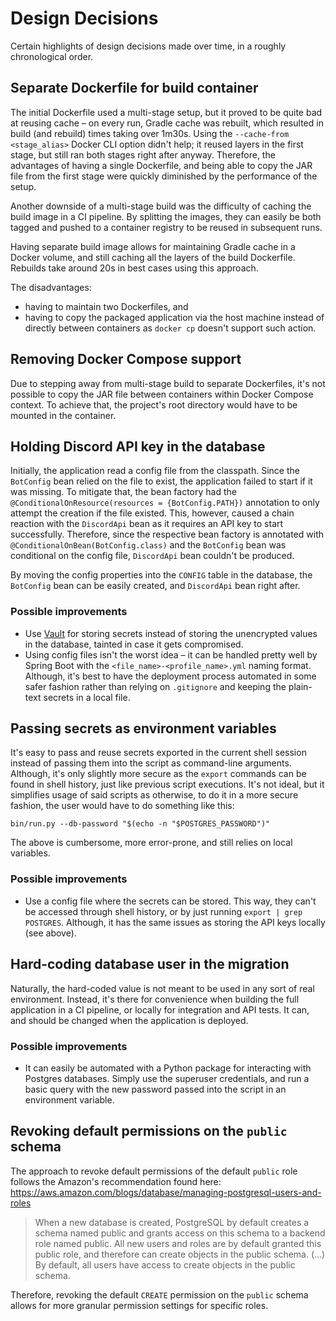 # Design Decisions

Certain highlights of design decisions made over time, in a roughly
chronological order.

## Separate Dockerfile for build container

The initial Dockerfile used a multi-stage setup, but it proved to be quite bad
at reusing cache – on every run, Gradle cache was rebuilt, which resulted in
build (and rebuild) times taking over 1m30s. Using the
`--cache-from <stage_alias>` Docker CLI option didn't help; it reused layers in
the first stage, but still ran both stages right after anyway. Therefore, the
advantages of having a single Dockerfile, and being able to copy the JAR file
from the first stage were quickly diminished by the performance of the setup.

Another downside of a multi-stage build was the difficulty of caching the build
image in a CI pipeline. By splitting the images, they can easily be both tagged
and pushed to a container registry to be reused in subsequent runs.

Having separate build image allows for maintaining Gradle cache in a Docker
volume, and still caching all the layers of the build Dockerfile. Rebuilds take
around 20s in best cases using this approach.

The disadvantages:

- having to maintain two Dockerfiles, and
- having to copy the packaged application via the host machine instead of
  directly between containers as `docker cp` doesn't support such action.

## Removing Docker Compose support

Due to stepping away from multi-stage build to separate Dockerfiles, it's not
possible to copy the JAR file between containers within Docker Compose context.
To achieve that, the project's root directory would have to be mounted in the
container.

## Holding Discord API key in the database

Initially, the application read a config file from the classpath. Since the
`BotConfig` bean relied on the file to exist, the application failed to start
if it was missing. To mitigate that, the bean factory had the
`@ConditionalOnResource(resources = {BotConfig.PATH})` annotation to only
attempt the creation if the file existed. This, however, caused a chain
reaction with the `DiscordApi` bean as it requires an API key to start
successfully. Therefore, since the respective bean factory is annotated with
`@ConditionalOnBean(BotConfig.class)` and the `BotConfig` bean was conditional
on the config file, `DiscordApi` bean couldn't be produced.

By moving the config properties into the `CONFIG` table in the database, the
`BotConfig` bean can be easily created, and `DiscordApi` bean right after.

### Possible improvements

- Use [Vault][hashicorp_vault] for storing secrets instead of storing the
  unencrypted values in the database, tainted in case it gets compromised.
- Using config files isn't the worst idea – it can be handled pretty well by
  Spring Boot with the `<file_name>-<profile_name>.yml` naming format.
  Although, it's best to have the deployment process automated in some safer
  fashion rather than relying on `.gitignore` and keeping the plain-text
  secrets in a local file.

## Passing secrets as environment variables

It's easy to pass and reuse secrets exported in the current shell session
instead of passing them into the script as command-line arguments. Although,
it's only slightly more secure as the `export` commands can be found in shell
history, just like previous script executions. It's not ideal, but it
simplifies usage of said scripts as otherwise, to do it in a more secure
fashion, the user would have to do something like this:

```console
bin/run.py --db-password "$(echo -n "$POSTGRES_PASSWORD")"
```

The above is cumbersome, more error-prone, and still relies on local variables.

### Possible improvements

- Use a config file where the secrets can be stored. This way, they can't be
  accessed through shell history, or by just running `export | grep POSTGRES`.
  Although, it has the same issues as storing the API keys locally (see above).

## Hard-coding database user in the migration

Naturally, the hard-coded value is not meant to be used in any sort of real
environment. Instead, it's there for convenience when building the full
application in a CI pipeline, or locally for integration and API tests. It can,
and should be changed when the application is deployed.

### Possible improvements

- It can easily be automated with a Python package for interacting with
  Postgres databases. Simply use the superuser credentials, and run a basic
  query with the new password passed into the script in an environment
  variable.

## Revoking default permissions on the `public` schema

The approach to revoke default permissions of the default `public` role follows
the Amazon's recommendation found here:
<https://aws.amazon.com/blogs/database/managing-postgresql-users-and-roles>

> When a new database is created, PostgreSQL by default creates a schema named
> public and grants access on this schema to a backend role named public. All
> new users and roles are by default granted this public role, and therefore
> can create objects in the public schema. (...) By default, all users have
> access to create objects in the public schema.

Therefore, revoking the default `CREATE` permission on the `public` schema
allows for more granular permission settings for specific roles.

[hashicorp_vault]: https://www.vaultproject.io
